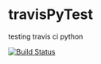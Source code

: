 # travisPyTest
testing travis ci python

[![Build Status](https://travis-ci.org/EthanHans3n/travisPyTest.svg?branch=master)](https://travis-ci.org/EthanHans3n/travisPyTest)
